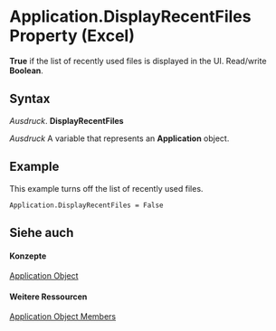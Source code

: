 
# Application.DisplayRecentFiles Property (Excel)

 **True** if the list of recently used files is displayed in the UI. Read/write **Boolean**.


## Syntax

 _Ausdruck_. **DisplayRecentFiles**

 _Ausdruck_ A variable that represents an **Application** object.


## Example

This example turns off the list of recently used files.


```
Application.DisplayRecentFiles = False
```


## Siehe auch


#### Konzepte


[Application Object](19b73597-5cf9-4f56-8227-b5211f657f6f.md)
#### Weitere Ressourcen


[Application Object Members](http://msdn.microsoft.com/library/4cb9ca42-8d07-cc9c-2d80-4eb9a5921e1e%28Office.15%29.aspx)